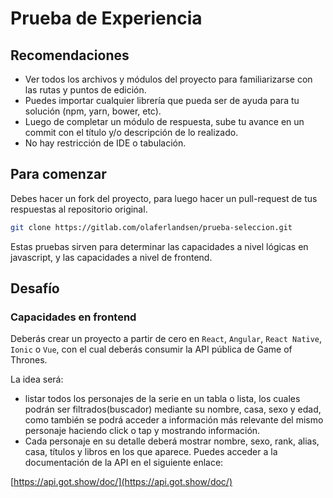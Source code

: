 # Prueba de Experiencia

## Recomendaciones
* Ver todos los archivos y módulos del proyecto para familiarizarse con las rutas y puntos de edición.
* Puedes importar cualquier librería que pueda ser de ayuda para tu solución (npm, yarn, bower, etc).
* Luego de completar un módulo de respuesta, sube tu avance en un commit con el título y/o descripción de lo realizado.
* No hay restricción de IDE o tabulación.

## Para comenzar

Debes hacer un fork del proyecto, para luego hacer un pull-request de tus respuestas al repositorio original.

```sh
git clone https://gitlab.com/olaferlandsen/prueba-seleccion.git

```

Estas pruebas sirven para determinar las capacidades a nivel lógicas en javascript, y las capacidades a nivel de frontend.

## Desafío

### Capacidades en frontend
Deberás crear un proyecto a partir de cero en `React`, `Angular`, `React Native`, `Ionic` o `Vue`, con el cual deberás consumir la API pública de Game of Thrones.


La idea será:
* listar todos los personajes de la serie en un tabla o lista, los cuales podrán ser filtrados(buscador) mediante su nombre, casa, sexo y edad, como también se podrá acceder a información más relevante del mismo personaje haciendo click o tap y mostrando información.
* Cada personaje en su detalle deberá mostrar nombre, sexo, rank, alias, casa, títulos y libros en los que aparece.
Puedes acceder a la documentación de la API en el siguiente enlace:

[https://api.got.show/doc/](https://api.got.show/doc/)


